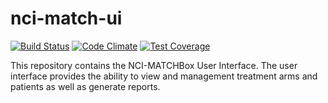 nci-match-ui
============

[![Build Status](https://travis-ci.org/CBIIT/nci-match-ui.svg?branch=master)](https://travis-ci.org/CBIIT/nci-match-ui)
[![Code Climate](https://codeclimate.com/github/CBIIT/nci-match-ui/badges/gpa.svg)](https://codeclimate.com/github/CBIIT/nci-match-ui)
[![Test Coverage](https://codeclimate.com/github/CBIIT/nci-match-ui/badges/coverage.svg)](https://codeclimate.com/github/CBIIT/nci-match-ui/coverage)

This repository contains the NCI-MATCHBox User Interface. The user interface provides the ability to view and management treatment arms and patients as well as generate reports.